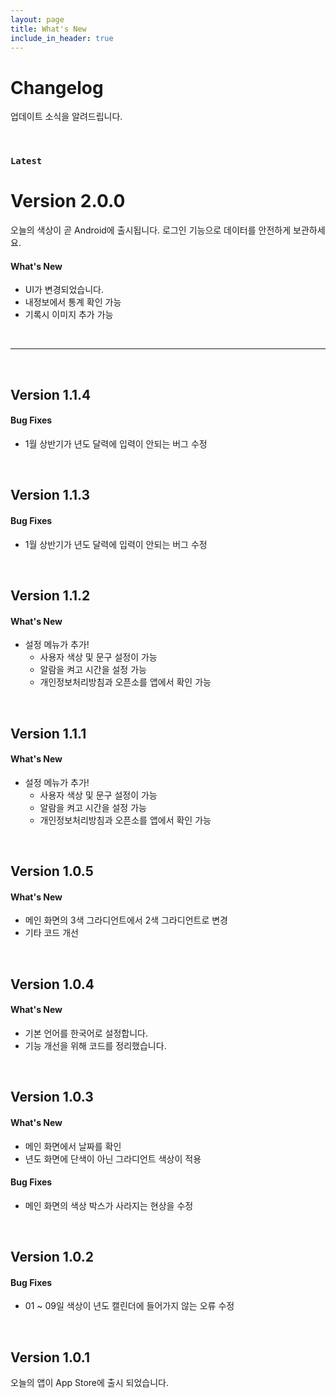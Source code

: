 ```yaml
---
layout: page
title: What's New
include_in_header: true
---
```


# Changelog
업데이트 소식을 알려드립니다.

<br>

### `Latest`
# **Version 2.0.0**
오늘의 색상이 곧 Android에 출시됩니다.
로그인 기능으로 데이터를 안전하게 보관하세요.

#### What's New
- UI가 변경되었습니다.
- 내정보에서 통계 확인 가능
- 기록시 이미지 추가 가능

<br>

________

<br>

## Version 1.1.4

#### Bug Fixes
- 1월 상반기가 년도 달력에 입력이 안되는 버그 수정

<br>

## Version 1.1.3

#### Bug Fixes
- 1월 상반기가 년도 달력에 입력이 안되는 버그 수정

<br>

## Version 1.1.2

#### What's New
- 설정 메뉴가 추가!
    - 사용자 색상 및 문구 설정이 가능
    - 알람을 켜고 시간을 설정 가능
    - 개인정보처리방침과 오픈소를 앱에서 확인 가능

<br>

## Version 1.1.1

#### What's New
- 설정 메뉴가 추가!    
  - 사용자 색상 및 문구 설정이 가능
  - 알람을 켜고 시간을 설정 가능
  - 개인정보처리방침과 오픈소를 앱에서 확인 가능

<br>

## Version 1.0.5

#### What's New
- 메인 화면의 3색 그라디언트에서 2색 그라디언트로 변경
- 기타 코드 개선

<br>

## Version 1.0.4

#### What's New
- 기본 언어를 한국어로 설정합니다.
- 기능 개선을 위해 코드를 정리했습니다.

<br>

## Version 1.0.3

#### What's New
- 메인 화면에서 날짜를 확인
- 년도 화면에 단색이 아닌 그라디언트 색상이 적용

#### Bug Fixes
- 메인 화면의 색상 박스가 사라지는 현상을 수정

<br>

## Version 1.0.2

#### Bug Fixes
- 01 ~ 09일 색상이 년도 캘린더에 들어가지 않는 오류 수정

<br>

## Version 1.0.1
오늘의 앱이 App Store에 출시 되었습니다.